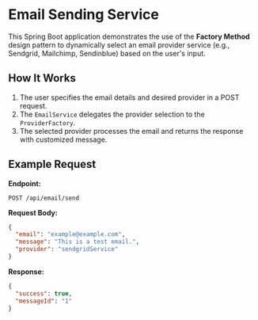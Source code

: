 # Email Sending Service

This Spring Boot application demonstrates the use of the **Factory Method** design pattern to dynamically select an email provider service (e.g., Sendgrid, Mailchimp, Sendinblue) based on the user's input.

## How It Works
1. The user specifies the email details and desired provider in a POST request.
2. The `EmailService` delegates the provider selection to the `ProviderFactory`.
3. The selected provider processes the email and returns the response with customized message.

## Example Request
**Endpoint:**
```
POST /api/email/send
```

**Request Body:**
```json
{
  "email": "example@example.com",
  "message": "This is a test email.",
  "provider": "sendgridService"
}
```

**Response:**
```json
{
  "success": true,
  "messageId": "1"
}
```

